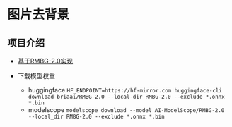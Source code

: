# 图片去背景

## 项目介绍

  - [基于RMBG-2.0实现](https://github.com/Efrat-Taig/RMBG-2.0)

  - 下载模型权重
    - huggingface `HF_ENDPOINT=https://hf-mirror.com huggingface-cli download briaai/RMBG-2.0 --local-dir RMBG-2.0 --exclude *.onnx *.bin`
    - modelscope `modelscope download --model AI-ModelScope/RMBG-2.0 --local_dir RMBG-2.0 --exclude *.onnx *.bin`

